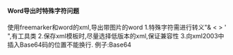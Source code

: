 #### Word导出时特殊字符问题
使用freemarker和word的xml,导出带图片的word
1.特殊字符需进行转义"& < > ' \",有工具类
2.保存xml模板时,尽量选择低版本的xml,保证兼容性
3.向xml2003中插入Base64码的位置不能换行.
例子:<xx>Base64</xx>
